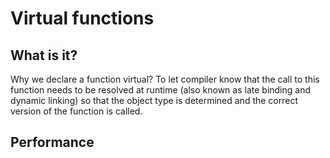 # Virtual functions

## What is it?
Why we declare a function virtual? To let compiler know that the call to this function needs to be resolved at runtime (also known as late binding and dynamic linking) so that the object type is determined and the correct version of the function is called.

## Performance
